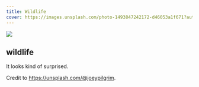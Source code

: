 ```yaml
---
title: Wildlife
cover: https://images.unsplash.com/photo-1493847242172-d46053a1f671?auto=format&fit=crop&w=746&q=80
---
```

![](https://images.unsplash.com/photo-1493847242172-d46053a1f671?auto=format&fit=crop&w=746&q=80)

## wildlife

It looks kind of surprised.

Credit to https://unsplash.com/@joeypilgrim.